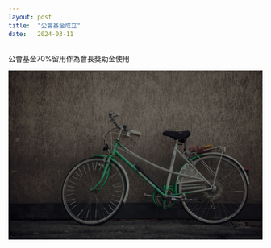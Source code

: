 ```yaml
---
layout: post
title:  "公會基金成立"
date:   2024-03-11
---
```


<p class="intro"><span class="dropcap"></span>公會基金70%留用作為會長獎助金使用</p>



<img src="/assets/img/touring.jpg" alt=""> 








